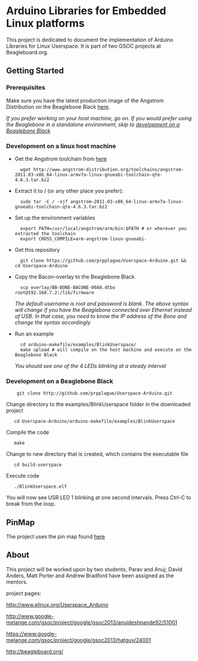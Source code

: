 # Arduino Libraries for Embedded Linux platforms

This project is dedicated to document the implementation of Arduino Libraries for
Linux Userspace. It is part of two GSOC projects at Beagleboard.org.

## Getting Started

### Prerequisites

Make sure you have the latest production image of the Angstrom Distribution on the Beaglebone Black
[here](http://circuitco.com/support/index.php?title=Updating_The_Software).

*If you prefer working on your host machine, go on. If you would prefer using the Beaglebone in a standalone environment,
skip to [development on a Beaglebone Black](#development-on-a-beaglebone-black)*

### Development on a linux host machine

* Get the Angstrom toolchain from [here](http://www.angstrom-distribution.org/toolchains/angstrom-2011.03-x86_64-linux-armv7a-linux-gnueabi-toolchain-qte-4.6.3.tar.bz2)

        wget http://www.angstrom-distribution.org/toolchains/angstrom-2011.03-x86_64-linux-armv7a-linux-gnueabi-toolchain-qte-4.6.3.tar.bz2
* Extract it to / (or any other place you prefer):

        sudo tar -C / -xjf angstrom-2011.03-x86_64-linux-armv7a-linux-gnueabi-toolchain-qte-4.6.3.tar.bz2
* Set up the environment variables

        export PATH=/usr/local/angstrom/arm/bin:$PATH # or wherever you extracted the toolchain
        export CROSS_COMPILE=arm-angstrom-linux-gnueabi-
* Get this repository

        git clone https://github.com/prpplague/Userspace-Arduino.git && cd Userspace-Arduino
* Copy the Bacon-overlay to the Beaglebone Black

        scp overlay/BB-BONE-BACONE-00A0.dtbo root@192.168.7.2:/lib/firmware
    *The default username is root and password is blank.*
    *The above syntax will change if you have the Beaglebone connected over Ethernet instead of USB.*
    *In that case, you need to know the IP address of the Bone and change the syntax accordingly*
* Run an example

        cd arduino-makefile/examples/BlinkUserspace/
        make upload # will compile on the host machine and execute on the Beaglebone Black
    *You should see one of the 4 LEDs blinking at a steady interval*
        
### Development on a Beaglebone Black

    	git clone http://github.com/prpplague/Userspace-Arduino.git

Change directory to the examples/BlinkUserspace folder in the downloaded project	

       cd Userspace-Arduino/arduino-makefile/examples/BlinkUserspace

Compile the code
	
       make

Change to new directory that is created, which contains the executable file

       cd build-userspace

Execute code

       ./BlinkUserspace.elf

You will now see USR LED 1 blinking at one second intervals. Press Ctrl-C to break from the loop. 	

## PinMap
The project uses the pin map found [here](http://www.elinux.org/Userspace_Arduino#Beaglebone_Black)
## About

This project will be worked upon by two students, Parav and Anuj; David Anders,
Matt Porter and Andrew Bradford have been assigned as the mentors.

project pages:

http://www.elinux.org/Userspace_Arduino

http://www.google-melange.com/gsoc/project/google/gsoc2013/anujdeshpande92/51001

https://www.google-melange.com/gsoc/project/google/gsoc2013/hatguy/24001

http://beagleboard.org/
